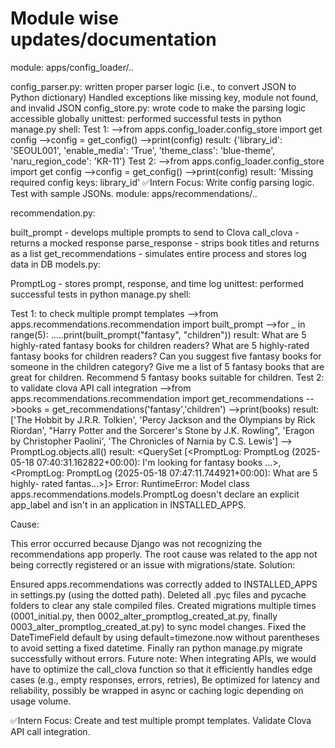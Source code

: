 # Module wise updates/documentation
module: apps/config_loader/..

config_parser.py:
written proper parser logic (i.e., to convert JSON to Python dictionary)
Handled exceptions like missing key, module not found, and invalid JSON
config_store.py:
wrote code to make the parsing logic accessible globally
unittest: performed successful tests in python manage.py shell:
Test 1:
-->from apps.config_loader.config_store import get config
-->config = get_config()
-->print(config)
result: {'library_id': 'SEOUL001', 'enable_media': 'True', 'theme_class': 'blue-theme', 'naru_region_code': 'KR-11'}
Test 2:
-->from apps.config_loader.config_store import get config
-->config = get_config()
-->print(config)
result: 'Missing required config keys: library_id'
✅Intern Focus: Write config parsing logic. Test with sample JSONs.
module: apps/recommendations/..

recommendation.py:

built_prompt - develops multiple prompts to send to Clova
call_clova - returns a mocked response
parse_response - strips book titles and returns as a list
get_recommendations - simulates entire process and stores log data in DB
models.py:

PromptLog - stores prompt, response, and time log
unittest: performed successful tests in python manage.py shell:

Test 1: to check multiple prompt templates
-->from apps.recommendations.recommendation import built_prompt
-->for _ in range(5):
.....print(built_prompt("fantasy", "children"))
result: What are 5 highly-rated fantasy books for children readers? What are 5 highly-rated fantasy books for children readers? Can you suggest five fantasy books for someone in the children category? Give me a list of 5 fantasy books that are great for children. Recommend 5 fantasy books suitable for children.
Test 2: to validate clova API call integration
-->from apps.recommendations.recommendation import get_recommendations
-->books = get_recommendations('fantasy','children')
-->print(books)
result: ['The Hobbit by J.R.R. Tolkien', 'Percy Jackson and the Olympians by Rick Riordan', "Harry Potter and the Sorcerer's Stone by J.K. Rowling", 'Eragon by Christopher Paolini', 'The Chronicles of Narnia by C.S. Lewis']
--> PromptLog.objects.all()
result: <QuerySet [<PromptLog: PromptLog (2025-05-18 07:40:31.162822+00:00): I'm looking for fantasy books ...>, <PromptLog: PromptLog (2025-05-18 07:47:11.744921+00:00): What are 5 highly- rated fantas...>]>
Error: RuntimeError: Model class apps.recommendations.models.PromptLog doesn't declare an explicit app_label and isn't in an application in INSTALLED_APPS.

Cause:

This error occurred because Django was not recognizing the recommendations app properly.
The root cause was related to the app not being correctly registered or an issue with migrations/state.
Solution:

Ensured apps.recommendations was correctly added to INSTALLED_APPS in settings.py (using the dotted path).
Deleted all .pyc files and pycache folders to clear any stale compiled files.
Created migrations multiple times (0001_initial.py, then 0002_alter_promptlog_created_at.py, finally 0003_alter_promptlog_created_at.py) to sync model changes.
Fixed the DateTimeField default by using default=timezone.now without parentheses to avoid setting a fixed datetime.
Finally ran python manage.py migrate successfully without errors.
Future note: When integrating APIs, we would have to optimize the call_clova function so that it efficiently handles edge cases (e.g., empty responses, errors, retries), Be optimized for latency and reliability, possibly be wrapped in async or caching logic depending on usage volume.

✅Intern Focus: Create and test multiple prompt templates. Validate Clova API call integration.

